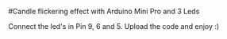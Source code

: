 #Candle flickering effect with Arduino Mini Pro and 3 Leds

Connect the led's in Pin 9, 6 and 5. Upload the code and enjoy :)
